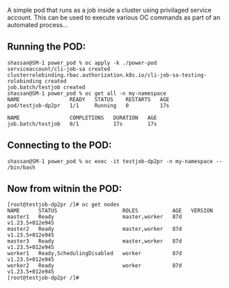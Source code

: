 A simple pod that runs as a job inside a cluster using privilaged service account. This can be used to execute various OC commands as part of an automated process... 

## Running the POD:
```
shassan@SM-1 power_pod % oc apply -k ./power-pod 
serviceaccount/cli-job-sa created
clusterrolebinding.rbac.authorization.k8s.io/cli-job-sa-testing-rolebinding created
job.batch/testjob created
shassan@SM-1 power_pod % oc get all -n my-namespace
NAME                READY   STATUS    RESTARTS   AGE
pod/testjob-dp2pr   1/1     Running   0          17s

NAME                COMPLETIONS   DURATION   AGE
job.batch/testjob   0/1           17s        17s
```
## Connecting to the POD:
```
shassan@SM-1 power_pod % oc exec -it testjob-dp2pr -n my-namespace -- /bin/bash
```
## Now from witnin the POD:
```
[root@testjob-dp2pr /]# oc get nodes
NAME      STATUS                     ROLES           AGE   VERSION
master1   Ready                      master,worker   87d   v1.23.5+012e945
master2   Ready                      master,worker   87d   v1.23.5+012e945
master3   Ready                      master,worker   87d   v1.23.5+012e945
worker1   Ready,SchedulingDisabled   worker          87d   v1.23.5+012e945
worker2   Ready                      worker          87d   v1.23.5+012e945
[root@testjob-dp2pr /]#
```
